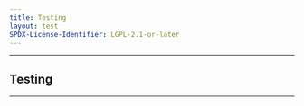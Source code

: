 ```yaml
---
title: Testing
layout: test
SPDX-License-Identifier: LGPL-2.1-or-later
---
```


---

##  Testing

<div class="container">
  <video-js id="my-video" class="vjs-fluid vjs-layout-medium" poster="https://media.discordapp.net/attachments/1074079942792462478/1082014257161457774/20230306_025643.jpg" preload="auto" controls="controls" data-setup='{}'>
    <source src="https://manifest.googlevideo.com/api/manifest/hls_variant/expire/1701480917/ei/dTVqZavmNsSh3LUP6-aR8A0/ip/38.9.136.32/id/qDul3x29kAU.1/source/yt_live_broadcast/requiressl/yes/xpc/EgVo2aDSNQ%3D%3D/tx/51018869/txs/51018864%2C51018865%2C51018866%2C51018867%2C51018868%2C51018869%2C51018870/hfr/1/maxh/4320/siu/1/spc/UWF9fyevEUT_6-ldRDzqxC_ULyMPsYx77nonGqXLryLgTPoatwFulcA/vprv/1/go/1/pacing/0/nvgoi/1/keepalive/yes/fexp/24007246/dover/11/itag/0/playlist_type/LIVE/sparams/expire%2Cei%2Cip%2Cid%2Csource%2Crequiressl%2Cxpc%2Ctx%2Ctxs%2Chfr%2Cmaxh%2Csiu%2Cspc%2Cvprv%2Cgo%2Citag%2Cplaylist_type/sig/ANLwegAwRgIhAPQpyWOS0lquJefo7t8B3a68PVjy4fGVInV9ORIY8_qAAiEA8qtz47K5tzhJB7MzOHcBz1crK8OQqREjHkVyDgTb7Lk%3D/file/index.m3u8" type="application/x-mpegURL" />
  </video-js>
</div>

---
